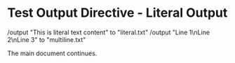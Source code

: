 # Test Output Directive - Literal Output

/output "This is literal text content" to "literal.txt"
/output "Line 1\nLine 2\nLine 3" to "multiline.txt"

The main document continues.